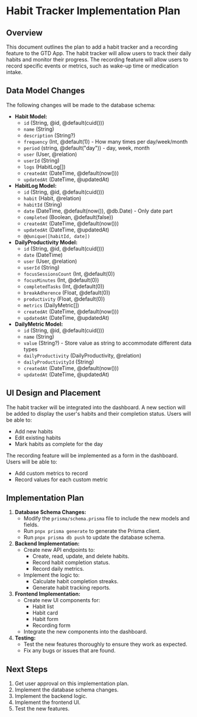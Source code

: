 # Habit Tracker Implementation Plan

## Overview

This document outlines the plan to add a habit tracker and a recording feature to the GTD App. The habit tracker will allow users to track their daily habits and monitor their progress. The recording feature will allow users to record specific events or metrics, such as wake-up time or medication intake.

## Data Model Changes

The following changes will be made to the database schema:

*   **Habit Model:**
    *   `id` (String, @id, @default(cuid()))
    *   `name` (String)
    *   `description` (String?)
    *   `frequency` (Int, @default(1)) - How many times per day/week/month
    *   `period` (string, @default("day")) - day, week, month
    *   `user` (User, @relation)
    *   `userId` (String)
    *   `logs` (HabitLog\[])
    *   `createdAt` (DateTime, @default(now()))
    *   `updatedAt` (DateTime, @updatedAt)
*   **HabitLog Model:**
    *   `id` (String, @id, @default(cuid()))
    *   `habit` (Habit, @relation)
    *   `habitId` (String)
    *   `date` (DateTime, @default(now()), @db.Date) - Only date part
    *   `completed` (Boolean, @default(false))
    *   `createdAt` (DateTime, @default(now()))
    *   `updatedAt` (DateTime, @updatedAt)
    *   `@@unique([habitId, date])`
*   **DailyProductivity Model:**
    *   `id` (String, @id, @default(cuid()))
    *   `date` (DateTime)
    *   `user` (User, @relation)
    *   `userId` (String)
    *   `focusSessionsCount` (Int, @default(0))
    *   `focusMinutes` (Int, @default(0))
    *   `completedTasks` (Int, @default(0))
    *   `breakAdherence` (Float, @default(0))
    *   `productivity` (Float, @default(0))
    *   `metrics` (DailyMetric[])
    *   `createdAt` (DateTime, @default(now()))
    *   `updatedAt` (DateTime, @updatedAt)
*   **DailyMetric Model:**
    *   `id` (String, @id, @default(cuid()))
    *   `name` (String)
    *   `value` (String?) - Store value as string to accommodate different data types
    *   `dailyProductivity` (DailyProductivity, @relation)
    *   `dailyProductivityId` (String)
    *   `createdAt` (DateTime, @default(now()))
    *   `updatedAt` (DateTime, @updatedAt)

## UI Design and Placement

The habit tracker will be integrated into the dashboard. A new section will be added to display the user's habits and their completion status. Users will be able to:

*   Add new habits
*   Edit existing habits
*   Mark habits as complete for the day

The recording feature will be implemented as a form in the dashboard. Users will be able to:

*   Add custom metrics to record
*   Record values for each custom metric

## Implementation Plan

1.  **Database Schema Changes:**
    *   Modify the `prisma/schema.prisma` file to include the new models and fields.
    *   Run `pnpx prisma generate` to generate the Prisma client.
    *   Run `pnpx prisma db push` to update the database schema.
2.  **Backend Implementation:**
    *   Create new API endpoints to:
        *   Create, read, update, and delete habits.
        *   Record habit completion status.
        *   Record daily metrics.
    *   Implement the logic to:
        *   Calculate habit completion streaks.
        *   Generate habit tracking reports.
3.  **Frontend Implementation:**
    *   Create new UI components for:
        *   Habit list
        *   Habit card
        *   Habit form
        *   Recording form
    *   Integrate the new components into the dashboard.
4.  **Testing:**
    *   Test the new features thoroughly to ensure they work as expected.
    *   Fix any bugs or issues that are found.

## Next Steps

1.  Get user approval on this implementation plan.
2.  Implement the database schema changes.
3.  Implement the backend logic.
4.  Implement the frontend UI.
5.  Test the new features.
